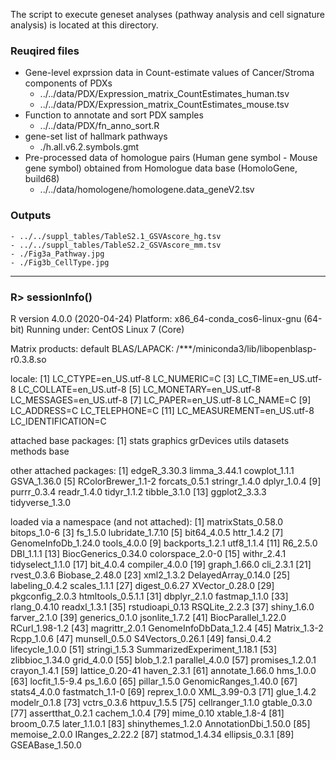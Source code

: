 The script to execute geneset analyses (pathway analysis and cell signature analysis) is located at this directory.

### Reuqired files
- Gene-level exprssion data in Count-estimate values of Cancer/Stroma components of PDXs 
  - ../../data/PDX/Expression_matrix_CountEstimates_human.tsv
  - ../../data/PDX/Expression_matrix_CountEstimates_mouse.tsv
- Function to annotate and sort PDX samples
  - ../../data/PDX/fn_anno_sort.R
- gene-set list of hallmark pathways 
  - ./h.all.v6.2.symbols.gmt
- Pre-processed data of homologue pairs (Human gene symbol - Mouse gene symbol) obtained from Homologue data base (HomoloGene, build68)
  - ../../data/homologene/homologene.data_geneV2.tsv

### Outputs
    - ../../suppl_tables/TableS2.1_GSVAscore_hg.tsv
    - ../../suppl_tables/TableS2.2_GSVAscore_mm.tsv
    - ./Fig3a_Pathway.jpg
    - ./Fig3b_CellType.jpg


--------------------------------------------------
### R> sessionInfo()
R version 4.0.0 (2020-04-24)
Platform: x86_64-conda_cos6-linux-gnu (64-bit)
Running under: CentOS Linux 7 (Core)

Matrix products: default
BLAS/LAPACK: /***/miniconda3/lib/libopenblasp-r0.3.8.so

locale:
 [1] LC_CTYPE=en_US.utf-8       LC_NUMERIC=C
 [3] LC_TIME=en_US.utf-8        LC_COLLATE=en_US.utf-8
 [5] LC_MONETARY=en_US.utf-8    LC_MESSAGES=en_US.utf-8
 [7] LC_PAPER=en_US.utf-8       LC_NAME=C
 [9] LC_ADDRESS=C               LC_TELEPHONE=C
[11] LC_MEASUREMENT=en_US.utf-8 LC_IDENTIFICATION=C

attached base packages:
[1] stats     graphics  grDevices utils     datasets  methods   base

other attached packages:
 [1] edgeR_3.30.3       limma_3.44.1       cowplot_1.1.1      GSVA_1.36.0
 [5] RColorBrewer_1.1-2 forcats_0.5.1      stringr_1.4.0      dplyr_1.0.4
 [9] purrr_0.3.4        readr_1.4.0        tidyr_1.1.2        tibble_3.1.0
[13] ggplot2_3.3.3      tidyverse_1.3.0

loaded via a namespace (and not attached):
 [1] matrixStats_0.58.0          bitops_1.0-6
 [3] fs_1.5.0                    lubridate_1.7.10
 [5] bit64_4.0.5                 httr_1.4.2
 [7] GenomeInfoDb_1.24.0         tools_4.0.0
 [9] backports_1.2.1             utf8_1.1.4
[11] R6_2.5.0                    DBI_1.1.1
[13] BiocGenerics_0.34.0         colorspace_2.0-0
[15] withr_2.4.1                 tidyselect_1.1.0
[17] bit_4.0.4                   compiler_4.0.0
[19] graph_1.66.0                cli_2.3.1
[21] rvest_0.3.6                 Biobase_2.48.0
[23] xml2_1.3.2                  DelayedArray_0.14.0
[25] labeling_0.4.2              scales_1.1.1
[27] digest_0.6.27               XVector_0.28.0
[29] pkgconfig_2.0.3             htmltools_0.5.1.1
[31] dbplyr_2.1.0                fastmap_1.1.0
[33] rlang_0.4.10                readxl_1.3.1
[35] rstudioapi_0.13             RSQLite_2.2.3
[37] shiny_1.6.0                 farver_2.1.0
[39] generics_0.1.0              jsonlite_1.7.2
[41] BiocParallel_1.22.0         RCurl_1.98-1.2
[43] magrittr_2.0.1              GenomeInfoDbData_1.2.4
[45] Matrix_1.3-2                Rcpp_1.0.6
[47] munsell_0.5.0               S4Vectors_0.26.1
[49] fansi_0.4.2                 lifecycle_1.0.0
[51] stringi_1.5.3               SummarizedExperiment_1.18.1
[53] zlibbioc_1.34.0             grid_4.0.0
[55] blob_1.2.1                  parallel_4.0.0
[57] promises_1.2.0.1            crayon_1.4.1
[59] lattice_0.20-41             haven_2.3.1
[61] annotate_1.66.0             hms_1.0.0
[63] locfit_1.5-9.4              ps_1.6.0
[65] pillar_1.5.0                GenomicRanges_1.40.0
[67] stats4_4.0.0                fastmatch_1.1-0
[69] reprex_1.0.0                XML_3.99-0.3
[71] glue_1.4.2                  modelr_0.1.8
[73] vctrs_0.3.6                 httpuv_1.5.5
[75] cellranger_1.1.0            gtable_0.3.0
[77] assertthat_0.2.1            cachem_1.0.4
[79] mime_0.10                   xtable_1.8-4
[81] broom_0.7.5                 later_1.1.0.1
[83] shinythemes_1.2.0           AnnotationDbi_1.50.0
[85] memoise_2.0.0               IRanges_2.22.2
[87] statmod_1.4.34              ellipsis_0.3.1
[89] GSEABase_1.50.0